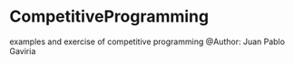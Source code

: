 # CompetitiveProgramming
examples and exercise of competitive programming
@Author: Juan Pablo Gaviria
